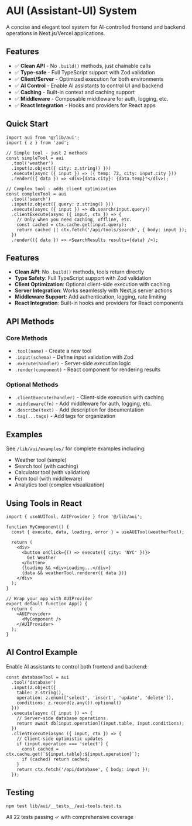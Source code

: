 # AUI (Assistant-UI) System

A concise and elegant tool system for AI-controlled frontend and backend operations in Next.js/Vercel applications.

## Features

- ✅ **Clean API** - No `.build()` methods, just chainable calls
- ✅ **Type-safe** - Full TypeScript support with Zod validation
- ✅ **Client/Server** - Optimized execution for both environments
- ✅ **AI Control** - Enable AI assistants to control UI and backend
- ✅ **Caching** - Built-in context and caching support
- ✅ **Middleware** - Composable middleware for auth, logging, etc.
- ✅ **React Integration** - Hooks and providers for React apps

## Quick Start

```tsx
import aui from '@/lib/aui';
import { z } from 'zod';

// Simple tool - just 2 methods
const simpleTool = aui
  .tool('weather')
  .input(z.object({ city: z.string() }))
  .execute(async ({ input }) => ({ temp: 72, city: input.city }))
  .render(({ data }) => <div>{data.city}: {data.temp}°</div>);

// Complex tool - adds client optimization
const complexTool = aui
  .tool('search')
  .input(z.object({ query: z.string() }))
  .execute(async ({ input }) => db.search(input.query))
  .clientExecute(async ({ input, ctx }) => {
    // Only when you need caching, offline, etc.
    const cached = ctx.cache.get(input.query);
    return cached || ctx.fetch('/api/tools/search', { body: input });
  })
  .render(({ data }) => <SearchResults results={data} />);
```

## Features

- **Clean API**: No `.build()` methods, tools return directly
- **Type Safety**: Full TypeScript support with Zod validation
- **Client Optimization**: Optional client-side execution with caching
- **Server Integration**: Works seamlessly with Next.js server actions
- **Middleware Support**: Add authentication, logging, rate limiting
- **React Integration**: Built-in hooks and providers for React components

## API Methods

### Core Methods
- `.tool(name)` - Create a new tool
- `.input(schema)` - Define input validation with Zod
- `.execute(handler)` - Server-side execution logic
- `.render(component)` - React component for rendering results

### Optional Methods
- `.clientExecute(handler)` - Client-side execution with caching
- `.middleware(fn)` - Add middleware for auth, logging, etc.
- `.describe(text)` - Add description for documentation
- `.tag(...tags)` - Add tags for organization

## Examples

See `/lib/aui/examples/` for complete examples including:
- Weather tool (simple)
- Search tool (with caching)
- Calculator tool (with validation)
- Form tool (with middleware)
- Analytics tool (complex visualization)

## Using Tools in React

```tsx
import { useAUITool, AUIProvider } from '@/lib/aui';

function MyComponent() {
  const { execute, data, loading, error } = useAUITool(weatherTool);
  
  return (
    <div>
      <button onClick={() => execute({ city: 'NYC' })}>
        Get Weather
      </button>
      {loading && <div>Loading...</div>}
      {data && weatherTool.renderer({ data })}
    </div>
  );
}

// Wrap your app with AUIProvider
export default function App() {
  return (
    <AUIProvider>
      <MyComponent />
    </AUIProvider>
  );
}
```

## AI Control Example

Enable AI assistants to control both frontend and backend:

```tsx
const databaseTool = aui
  .tool('database')
  .input(z.object({
    table: z.string(),
    operation: z.enum(['select', 'insert', 'update', 'delete']),
    conditions: z.record(z.any()).optional()
  }))
  .execute(async ({ input }) => {
    // Server-side database operations
    return await db[input.operation](input.table, input.conditions);
  })
  .clientExecute(async ({ input, ctx }) => {
    // Client-side optimistic updates
    if (input.operation === 'select') {
      const cached = ctx.cache.get(`${input.table}:${input.operation}`);
      if (cached) return cached;
    }
    return ctx.fetch('/api/database', { body: input });
  });
```

## Testing

```bash
npm test lib/aui/__tests__/aui-tools.test.ts
```

All 22 tests passing ✓ with comprehensive coverage